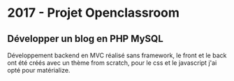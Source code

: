 # 2017 - Projet Openclassroom
## Développer un blog en PHP MySQL

Développement backend en MVC réalisé sans framework, le front et le back ont été créés avec un thème from scratch, pour le css et le javascript j'ai opté pour matérialize.